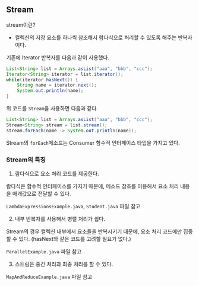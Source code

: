 ## Stream

stream이란?

- 컬렉션의 저장 요소를 하나씩 참조해서 람다식으로 처리할 수 있도록 해주는 반복자 이다.

기존에 Iterator 반복자를 다음과 같이 사용했다.

```java
List<String> list = Arrays.asList("aaa", "bbb", "ccc");
Iterator<String> iterator = list.iterator();
while(iterator.hasNext()) {
    String name = iterator.next();
    System.out.println(name);
}
```

위 코드를 `Stream`을 사용하면 다음과 같다.

```java
List<String> list = Arrays.asList("aaa", "bbb", "ccc");
Stream<String> stream = list.stream();
stream.forEach(name -> System.out.println(name));
```

Stream의 `forEach`메소드는 Consumer 함수적 인터페이스 타입을 가지고 있다.

### Stream의 특징

1. 람다식으로 요소 처리 코드를 제공한다.

람다식은 함수적 인터페이스를 가지기 때문에, 메소드 참조를 이용해서 요소 처리 내용을 매개값으로 전달할 수 있다.

`LambdaExpressionsExample.java`, `Student.java` 파일 참고

2. 내부 반복자를 사용해서 병렬 처리가 쉽다.

Stream의 경우 컬렉션 내부에서 요소들을 반복시키기 때문에, 요소 처리 코드에만 집중할 수 있다. (hasNext와 같은 코드를 고려할 필요가 없다.)

`ParallelExample.java` 파일 참고

3. 스트림은 중간 처리과 최종 처리를 할 수 있다.

`MapAndReduceExample.java` 파일 참고
